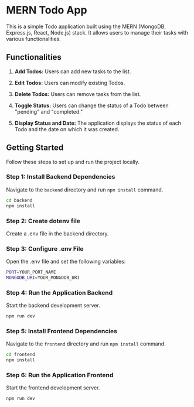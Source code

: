 # MERN Todo App

This is a simple Todo application built using the MERN (MongoDB, Express.js, React, Node.js) stack. It allows users to manage their tasks with various functionalities.

## Functionalities

1. **Add Todos:** Users can add new tasks to the list.

2. **Edit Todos:** Users can modify existing Todos.

3. **Delete Todos:** Users can remove tasks from the list.

4. **Toggle Status:** Users can change the status of a Todo between "pending" and "completed."

5. **Display Status and Date:** The application displays the status of each Todo and the date on which it was created.

## Getting Started

Follow these steps to set up and run the project locally.

### Step 1: Install Backend Dependencies

Navigate to the `backend` directory and run `npm install` command.

```bash
cd backend
npm install
```
### Step 2: Create dotenv file

Create a .env file in the backend directory.

### Step 3: Configure .env File

Open the .env file and set the following variables:

```bash
PORT=YOUR_PORT_NAME
MONGODB_URI=YOUR_MONGODB_URI
```

### Step 4: Run the Application Backend

Start the backend development server.

```bash
npm run dev
```

### Step 5: Install Frontend Dependencies

Navigate to the `frontend` directory and run `npm install` command.

```bash
cd frontend
npm install
```

### Step 6: Run the Application Frontend

Start the frontend development server.

```bash
npm run dev
```
